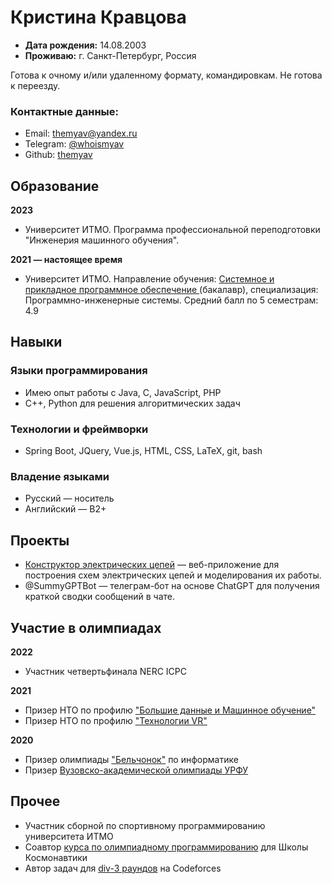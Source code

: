 # Кристина Кравцова

* **Дата рождения:** 14.08.2003
* **Проживаю:** г. Санкт-Петербург, Россия

Готова к очному и/или удаленному формату, командировкам. Не готова к переезду.

### Контактные данные:
* Email: themyav@yandex.ru
* Telegram: [@whoismyav](https://t.me/whoismyav)
* Github: [themyav](https://github.com/themyav)
  
## Образование

**2023**
* Университет ИТМО. Программа профессиональной переподготовки "Инженерия машинного обучения".

**2021 &mdash; настоящее время**

* Университет ИТМО. Направление обучения: [Системное и прикладное программное обеспечение ](https://abit.itmo.ru/program/16002/) (бакалавр), специализация: Программно-инженерные системы. Средний балл по 5 семестрам: 4.9

## Навыки

### Языки программирования

* Имею опыт работы с Java, C, JavaScript, PHP
* С++, Python для решения алгоритмических задач

### Технологии и фреймворки
* Spring Boot, JQuery, Vue.js, HTML, CSS, LaTeX, git, bash

### Владение языками
* Русский &mdash; носитель
* Английский &mdash; B2+

## Проекты
* [Конструктор электрических цепей](https://github.com/themyav/circuits_constructor) &mdash; веб-приложение для построения схем электрических цепей и моделирования их работы.
* @SummyGPTBot &mdash; телеграм-бот на основе ChatGPT для получения краткой сводки сообщений в чате.

## Участие в олимпиадах

**2022**
* Участник четвертьфинала NERC ICPC

**2021**
* Призер НТО по профилю ["Большие данные и Машинное обучение"](https://ntcontest.ru/tracks/nto-school/proekt-po-iskusstvennomu-intellektu/bolshie-dannye-i-mashinnoe-obuchenie/)
* Призер НТО по профилю ["Технологии VR"](https://ntcontest.ru/tracks/nto-school/proekt-sozdaniya-virtualnykh-mirov/vr-tekhnologii-virtualnoy-realnosti/)

**2020**
* Призер олимпиады ["Бельчонок"](https://dovuz.sfu-kras.ru/abiturientu-sfu/olimpiady/belchonok/) по информатике
* Призер [Вузовско-академической олимпиады УРФУ](https://sp.urfu.ru/vuzakadem/inform/2020/) 

## Прочее

* Участник сборной по спортивному программированию университета ИТМО
* Соавтор [курса по олимпиадному программированию](https://stepik.org/course/115743/promo#toc) для Школы Космонавтики
* Автор задач для [div-3 раундов](https://codeforces.com/contests/writer/myav) на Codeforces




